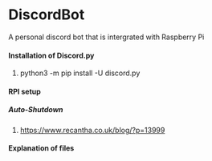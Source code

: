 # DiscordBot
A personal discord bot that is intergrated with Raspberry Pi

#### Installation of Discord.py
1. python3 -m pip install -U discord.py

#### RPI setup
##### Auto-Shutdown
1. https://www.recantha.co.uk/blog/?p=13999


#### Explanation of files
